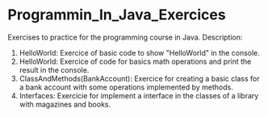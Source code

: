 # Programmin_In_Java_Exercices
Exercises to practice for the programming course in Java.
Description:
1. HelloWorld: Exercice of basic code to show "HelloWorld" in the console.
2. HelloWorld: Exercice of code for basics math operations and print the result in the console.
3. ClassAndMethods(BankAccount): Exercice for creating a basic class for a bank account with some operations implemented by methods.
4. Interfaces: Exercicie for implement a interface in the classes of a library with magazines and books.
